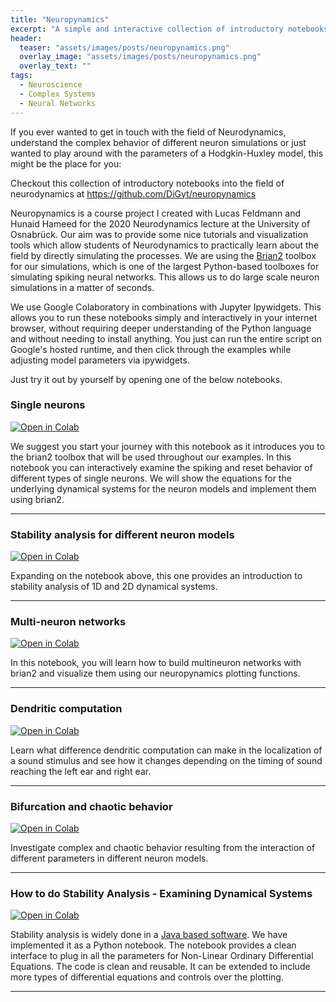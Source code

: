 ```yaml
---
title: "Neuropynamics"
excerpt: "A simple and interactive collection of introductory notebooks into Neurodynamics."
header:
  teaser: "assets/images/posts/neuropynamics.png"
  overlay_image: "assets/images/posts/neuropynamics.png"
  overlay_text: ""
tags:
  - Neuroscience
  - Complex Systems
  - Neural Networks
---
```



If you ever wanted to get in touch with the field of Neurodynamics, understand the complex behavior of different neuron 
simulations or just wanted to play around with the parameters of a Hodgkin-Huxley model, this might be the place for you:

Checkout this collection of introductory notebooks into the field of neurodynamics at 
<https://github.com/DiGyt/neuropynamics>

Neuropynamics is a course project I created with Lucas Feldmann and Hunaid Hameed for the 2020 Neurodynamics lecture at 
the University of Osnabrück. Our aim was to provide some nice tutorials and visualization tools which allow students of 
Neurodynamics to practically learn about the field by directly simulating the processes. We are using the [Brian2](https://brian2.readthedocs.io/en/stable/)
toolbox for our simulations, which is one of the largest Python-based toolboxes for simulating spiking neural networks.
This allows us to do large scale neuron simulations in a matter of seconds.

We use Google Colaboratory in combinations with Jupyter Ipywidgets. This allows you to run these notebooks simply and 
interactively in your internet browser, without requiring deeper understanding of the Python language and without needing 
to install anything. You just can run the entire script on Google's hosted runtime, and then click through the examples 
while adjusting model parameters via ipywidgets.

Just try it out by yourself by opening one of the below notebooks.


### Single neurons

[![Open in Colab](https://colab.research.google.com/assets/colab-badge.svg)](https://colab.research.google.com/github/DiGyt/neuropynamics/blob/master/notebooks/Single_neurons.ipynb)

We suggest you start your journey with this notebook as it introduces you to the brian2 toolbox that will be used throughout our examples. 
In this notebook you can interactively examine the spiking and reset behavior of different types of single neurons. We will show the equations for the underlying dynamical systems for the neuron models and implement them using brian2. 

---

### Stability analysis for different neuron models
[![Open in Colab](https://colab.research.google.com/assets/colab-badge.svg)](https://colab.research.google.com/github/DiGyt/neuropynamics/blob/master/notebooks/Stability_analysis.ipynb)

Expanding on the notebook above, this one provides an introduction to stability analysis of 1D and 2D dynamical systems.

---

### Multi-neuron networks

[![Open in Colab](https://colab.research.google.com/assets/colab-badge.svg)](https://colab.research.google.com/github/DiGyt/neuropynamics/blob/master/notebooks/multineuron_networks.ipynb)

In this notebook, you will learn how to build multineuron networks with brian2 and visualize them using our neuropynamics plotting functions.

---

### Dendritic computation

[![Open in Colab](https://colab.research.google.com/assets/colab-badge.svg)](https://colab.research.google.com/github/DiGyt/neuropynamics/blob/master/notebooks/dendritic_computation.ipynb)

Learn what difference dendritic computation can make in the localization of a sound stimulus and see how it changes depending on the timing of sound reaching the left ear and right ear.

---

### Bifurcation and chaotic behavior

[![Open in Colab](https://colab.research.google.com/assets/colab-badge.svg)](https://colab.research.google.com/github/DiGyt/neuropynamics/blob/master/notebooks/bifurcation.ipynb)

Investigate complex and chaotic behavior resulting from the interaction of different parameters in different neuron models.

---

### How to do Stability Analysis - Examining Dynamical Systems
[![Open in Colab](https://colab.research.google.com/assets/colab-badge.svg)](https://colab.research.google.com/github/DiGyt/neuropynamics/blob/master/notebooks/pplane.ipynb)

Stability analysis is widely done in a [Java based software](https://www.cs.unm.edu/~joel/dfield/). We have implemented it as a Python notebook. The notebook provides a clean interface to plug in all the parameters for Non-Linear Ordinary Differential Equations. The code is clean and reusable. It can be extended to include more types of differential equations and controls over the plotting.


---

